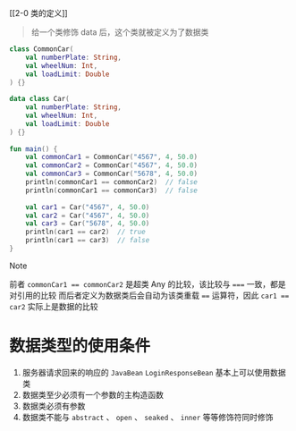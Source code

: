 [[2-0 类的定义]]

> 给一个类修饰 data 后，这个类就被定义为了数据类

``` kotlin
class CommonCar(  
    val numberPlate: String,  
    val wheelNum: Int,  
    val loadLimit: Double  
) {}  
  
data class Car(  
    val numberPlate: String,  
    val wheelNum: Int,  
    val loadLimit: Double  
) {}  
  
fun main() {  
    val commonCar1 = CommonCar("4567", 4, 50.0)  
    val commonCar2 = CommonCar("4567", 4, 50.0)  
    val commonCar3 = CommonCar("5678", 4, 50.0)  
    println(commonCar1 == commonCar2)  // false
    println(commonCar1 == commonCar3)  // false
      
    val car1 = Car("4567", 4, 50.0)  
    val car2 = Car("4567", 4, 50.0)  
    val car3 = Car("5678", 4, 50.0)  
    println(car1 == car2)  // true
    println(car1 == car3)  // false
}
```

> [!Note]
> 前者 `commonCar1 == commonCar2` 是超类 Any 的比较，该比较与 `===` 一致，都是对引用的比较
> 而后者定义为数据类后会自动为该类重载 `==` 运算符，因此 `car1 == car2` 实际上是数据的比较

# 数据类型的使用条件

1. 服务器请求回来的响应的 `JavaBean` `LoginResponseBean` 基本上可以使用数据类
2. 数据类至少必须有一个参数的主构造函数
3. 数据类必须有参数
4. 数据类不能与 `abstract` 、 `open` 、 `seaked` 、 `inner` 等等修饰符同时修饰